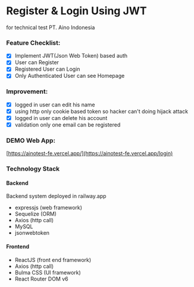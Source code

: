 # Register & Login Using JWT

for technical test PT. Aino Indonesia

### Feature Checklist:

-   [x] Implement JWT(Json Web Token) based auth
-   [x] User can Register
-   [x] Registered User can Login
-   [x] Only Authenticated User can see Homepage

### Improvement:

-   [x] logged in user can edit his name
-   [x] using http only cookie based token so hacker can't doing hijack attack
-   [x] logged in user can delete his account
-   [x] validation only one email can be registered

### DEMO Web App:

[https://ainotest-fe.vercel.app/](https://ainotest-fe.vercel.app/login)

### Technology Stack

#### Backend

Backend system deployed in railway.app

-   expressjs (web framework)
-   Sequelize (ORM)
-   Axios (http call)
-   MySQL
-   jsonwebtoken

#### Frontend

-   ReactJS (front end framework)
-   Axios (http call)
-   Bulma CSS (UI framework)
-   React Router DOM v6
